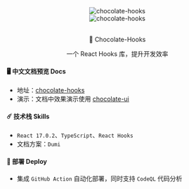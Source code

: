 <div align="center">
    <img alt="chocolate-hooks" style={{ width: 180, height: 180 }} src="https://blog-1253646934.cos.ap-beijing.myqcloud.com/choco-hooks.png" />
    <div >
      <img alt="chocolate-hooks" style={{ marginLeft: 10 }} src="https://img.shields.io/badge/%20%20%F0%9F%93%A6%F0%9F%9A%80-semantic--release-e10079.svg" />
    </div>
    <br />
    <p> <span role="img" aria-label="chocolateUi" >🍫</span> Chocolate-Hooks </p>
    <p> 一个 React Hooks 库，提升开发效率</p>
</div>

#### 🖥️ 中文文档预览 Docs

- 地址：[chocolate-hooks](https://chocolateui.github.io/chocolate-hooks/)
- 演示：文档中效果演示使用 [chocolate-ui](https://github.com/ChocolateUI/chocolate-ui) 

#### ☄️ 技术栈 Skills

- `React 17.0.2`、`TypeScript`、`React Hooks`
- 文档方案：`Dumi`

#### 🔨 部署 Deploy

- 集成 `GitHub Action` 自动化部署，同时支持 `CodeQL` 代码分析
